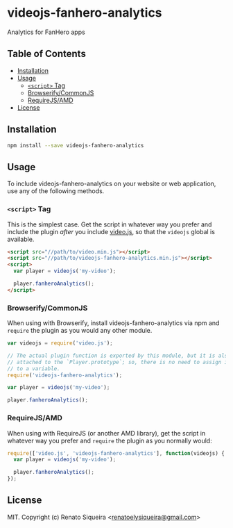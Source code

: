 # videojs-fanhero-analytics

Analytics for FanHero apps

## Table of Contents

<!-- START doctoc generated TOC please keep comment here to allow auto update -->
<!-- DON'T EDIT THIS SECTION, INSTEAD RE-RUN doctoc TO UPDATE -->


- [Installation](#installation)
- [Usage](#usage)
  - [`<script>` Tag](#script-tag)
  - [Browserify/CommonJS](#browserifycommonjs)
  - [RequireJS/AMD](#requirejsamd)
- [License](#license)

<!-- END doctoc generated TOC please keep comment here to allow auto update -->
## Installation

```sh
npm install --save videojs-fanhero-analytics
```

## Usage

To include videojs-fanhero-analytics on your website or web application, use any of the following methods.

### `<script>` Tag

This is the simplest case. Get the script in whatever way you prefer and include the plugin _after_ you include [video.js][videojs], so that the `videojs` global is available.

```html
<script src="//path/to/video.min.js"></script>
<script src="//path/to/videojs-fanhero-analytics.min.js"></script>
<script>
  var player = videojs('my-video');

  player.fanheroAnalytics();
</script>
```

### Browserify/CommonJS

When using with Browserify, install videojs-fanhero-analytics via npm and `require` the plugin as you would any other module.

```js
var videojs = require('video.js');

// The actual plugin function is exported by this module, but it is also
// attached to the `Player.prototype`; so, there is no need to assign it
// to a variable.
require('videojs-fanhero-analytics');

var player = videojs('my-video');

player.fanheroAnalytics();
```

### RequireJS/AMD

When using with RequireJS (or another AMD library), get the script in whatever way you prefer and `require` the plugin as you normally would:

```js
require(['video.js', 'videojs-fanhero-analytics'], function(videojs) {
  var player = videojs('my-video');

  player.fanheroAnalytics();
});
```

## License

MIT. Copyright (c) Renato Siqueira &lt;renatoelysiqueira@gmail.com&gt;


[videojs]: http://videojs.com/
